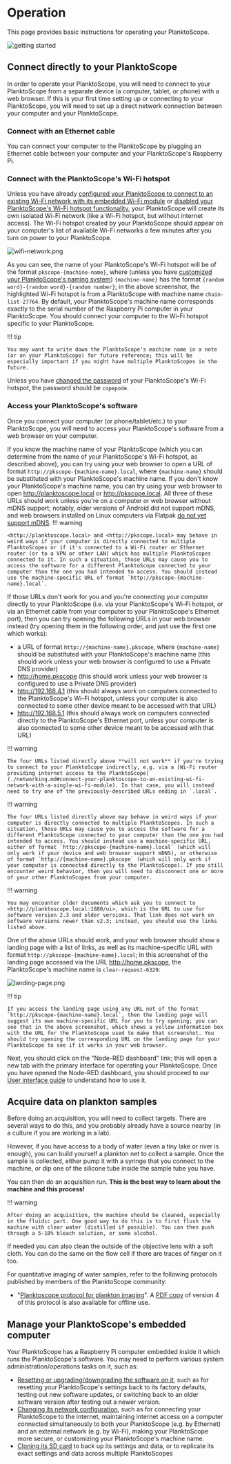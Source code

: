 # Operation

This page provides basic instructions for operating your PlanktoScope.

![getting started](../images/getting_started/BWS01556.JPG)

## Connect directly to your PlanktoScope

In order to operate your PlanktoScope, you will need to connect to your PlanktoScope from a separate device (a computer, tablet, or phone) with a web browser. If this is your first time setting up or connecting to your PlanktoScope, you will need to set up a direct network connection between your computer and your PlanktoScope.

### Connect with an Ethernet cable

You can connect your computer to the PlanktoScope by plugging an Ethernet cable between your computer and your PlanktoScope's Raspberry Pi.

### Connect with the PlanktoScope's Wi-Fi hotspot

Unless you have already [configured your PlanktoScope to connect to an existing Wi-Fi network with its embedded Wi-Fi module](./networking.md#connect-your-planktoscope-to-an-existing-wi-fi-network-with-a-single-wi-fi-module) or [disabled your PlanktoScope's Wi-Fi hotspot functionality](./networking.md#disable-the-wi-fi-hotspot), your PlanktoScope will create its own isolated Wi-Fi network (like a Wi-Fi hotspot, but without internet access). The Wi-Fi hotspot created by your PlanktoScope should appear on your computer's list of available Wi-Fi networks a few minutes after you turn on power to your PlanktoScope.

![wifi-network.png](images/wifi-network.png)

As you can see, the name of your PlanktoScope's Wi-Fi hotspot will be of the format `pkscope-{machine-name}`, where (unless you have [customized your PlanktoScope's naming system](./networking.md#change-your-planktoscopes-name)) `{machine-name}` has the format `{random word}-{random word}-{random number}`; in the above screenshot, the highlighted Wi-Fi hotspot is from a PlanktoScope with machine name `chain-list-27764`. By default, your PlanktoScope's machine name corresponds exactly to the serial number of the Raspberry Pi computer in your PlanktoScope. You should connect your computer to the Wi-Fi hotspot specific to your PlanktoScope.

!!! tip

    You may want to write down the PlanktoScope's machine name in a note (or on your PlanktoScope) for future reference; this will be especially important if you might have multiple PlanktoScopes in the future.

Unless you have [changed the password](./networking.md#change-the-wi-fi-hotspots-password) of your PlanktoScope's Wi-Fi hotspot, the password should be `copepode`.

### Access your PlanktoScope's software

Once you connect your computer (or phone/tablet/etc.) to your PlanktoScope, you will need to access your PlanktoScope's software from a web browser on your computer.

If you know the machine name of your PlanktoScope (which you can determine from the name of your PlanktoScope's Wi-Fi hotspot, as described above), you can try using your web browser to open a URL of format `http://pkscope-{machine-name}.local`, where `{machine-name}` should be substituted with your PlanktoScope's machine name. If you don't know your PlanktoScope's machine name, you can try using your web browser to open <http://planktoscope.local> or <http://pkscope.local>. All three of these URLs should work unless you're on a computer or web browser without mDNS support; notably, older versions of Android did not support mDNS, and web browsers installed on Linux computers via Flatpak [do not yet support mDNS](https://github.com/flatpak/xdg-desktop-portal/discussions/1365).
!!! warning

    <http://planktoscope.local> and <http://pkscope.local> may behave in weird ways if your computer is directly connected to multiple PlanktoScopes or if it's connected to a Wi-Fi router or Ethernet router (or to a VPN or other LAN) which has multiple PlanktoScopes connected to it. In such a situation, those URLs may cause you to access the software for a different PlanktoScope connected to your computer than the one you had intended to access. You should instead use the machine-specific URL of format `http://pkscope-{machine-name}.local`.

If those URLs don't work for you and you're connecting your computer directly to your PlanktoScope (i.e. via your PlanktoScope's Wi-Fi hotspot, or via an Ethernet cable from your computer to your PlanktoScope's Ethernet port), then you can try opening the following URLs in your web browser instead (try opening them in the following order, and just use the first one which works):

- a URL of format `http://{machine-name}.pkscope`, where `{machine-name}` should be substituted with your PlanktoScope's machine name (this should work unless your web browser is configured to use a Private DNS provider)
- <http://home.pkscope> (this should work unless your web browser is configured to use a Private DNS provider)
- <http://192.168.4.1> (this should always work on computers connected to the PlanktoScope's Wi-Fi hotspot, unless your computer is also connected to some other device meant to be accessed with that URL)
- <http://192.168.5.1> (this should always work on computers connected directly to the PlanktoScope's Ethernet port, unless your computer is also connected to some other device meant to be accessed with that URL)

!!! warning
    
    The four URLs listed directly above **will not work** if you're trying to connect to your PlanktoScope indirectly, e.g. via a [Wi-Fi router providing internet access to the PlanktoScope](./networking.md#connect-your-planktoscope-to-an-existing-wi-fi-network-with-a-single-wi-fi-module). In that case, you will instead need to try one of the previously-described URLs ending in `.local`.

!!! warning

    The four URLs listed directly above may behave in weird ways if your computer is directly connected to multiple PlanktoScopes. In such a situation, those URLs may cause you to access the software for a different PlanktoScope connected to your computer than the one you had intended to access. You should instead use a machine-specific URL, either of format `http://pkscope-{machine-name}.local` (which will only work if your device and web browser support mDNS), or otherwise of format `http://{machine-name}.pkscope` (which will only work if your computer is connected directly to the PlanktoScope). If you still encounter weird behavior, then you will need to disconnect one or more of your other PlanktoScopes from your computer.

!!! warning

    You may encounter older documents which ask you to connect to <http://planktoscope.local:1880/ui>, which is the URL to use for software version 2.3 and older versions. That link does not work on software versions newer than v2.3; instead, you should use the links listed above.

One of the above URLs should work, and your web browser should show a landing page with a list of links, as well as its machine-specific URL with format `http://pkscope-{machine-name}.local`; in this screenshot of the landing page accessed via the URL <http://home.pkscope>, the PlanktoScope's machine name is `clear-request-6329`:

![landing-page.png](images/landing-page.png)

!!! tip

    If you access the landing page using any URL not of the format `http://pkscope-{machine-name}.local`, then the landing page will suggest its own machine-specific URL for you to try opening; you can see that in the above screenshot, which shows a yellow information box with the URL for the PlanktoScope used to make that screenshot. You should try opening the corresponding URL on the landing page for your PlanktoScope to see if it works in your web browser.

Next, you should click on the "Node-RED dashboard" link; this will open a new tab with the primary interface for operating your PlanktoScope. Once you have opened the Node-RED dashboard, you should proceed to our [User interface guide](user-interface.md) to understand how to use it.

## Acquire data on plankton samples

Before doing an acquisition, you will need to collect targets. There are several ways to do this, and you probably already have a source nearby (in a culture if you are working in a lab).

However, if you have access to a body of water (even a tiny lake or river is enough), you can build yourself a plankton net to collect a sample. Once the sample is collected, either pump it with a syringe that you connect to the machine, or dip one of the silicone tube inside the sample tube you have.

You can then do an acquisition run. **This is the best way to learn about the machine and this process!**

!!! warning

    After doing an acquisition, the machine should be cleaned, especially in the fluidic part. One good way to do this is to first flush the machine with clear water (distilled if possible). You can then push through a 5-10% bleach solution, or some alcohol.

If needed you can also clean the outside of the objective lens with a soft cloth. You can do the same on the flow cell if there are traces of finger on it too.

For quantitative imaging of water samples, refer to the following protocols published by members of the PlanktoScope community:

- "[Planktoscope protocol for plankton imaging](https://www.protocols.io/view/planktoscope-protocol-for-plankton-imaging-bp2l6bq3zgqe)". A [PDF copy](protocol-v4.pdf) of version 4 of this protocol is also available for offline use.

## Manage your PlanktoScope's embedded computer

Your PlanktoScope has a Raspberry Pi computer embedded inside it which runs the PlanktoScope's software. You may need to perform various system administration/operations tasks on it, such as:

- [Resetting or upgrading/downgrading the software on it](./software-upgrades.md), such as for resetting your PlanktoScope's settings back to its factory defaults, testing out new software updates, or switching back to an older software version after testing out a newer version.
- [Changing its network configuration](./networking.md), such as for connecting your PlanktoScope to the internet, maintaining internet access on a computer connected simultaneously to both your PlanktoScope (e.g. by Ethernet) and an external network (e.g. by Wi-Fi), making your PlanktoScope more secure, or customizing your PlanktoScope's machine name.
- [Cloning its SD card](./clone-sd.md) to back up its settings and data, or to replicate its exact settings and data across multiple PlanktoScopes
